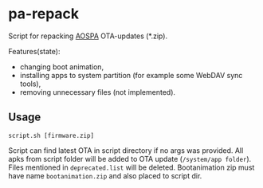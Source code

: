 pa-repack
=========

Script for repacking [AOSPA](http://paranoidandroid.co/) OTA-updates (*.zip).

Features(state):
- changing boot animation,
- installing apps to system partition (for example some WebDAV sync tools),
- removing unnecessary files (not implemented).

Usage
-----
  ```
  script.sh [firmware.zip]
  ```
Script can find latest OTA in script directory if no args was provided. 
All apks from script folder will be added to OTA update (`/system/app folder`). 
Files mentioned in `deprecated.list` will be deleted. 
Bootanimation zip must have name `bootanimation.zip` and also placed to script dir. 
